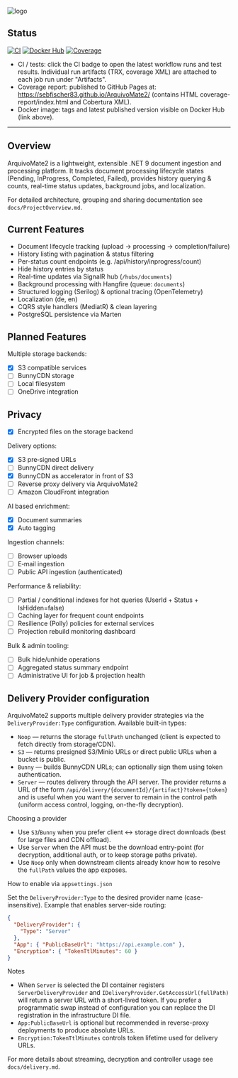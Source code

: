  ![logo](https://github.com/user-attachments/assets/14e0441c-cb8d-47e1-bc4e-4a8dbea67d3a)

 ## Status

[![CI](https://github.com/sebfischer83/ArquivoMate2/actions/workflows/ci.yml/badge.svg)](https://github.com/sebfischer83/ArquivoMate2/actions/workflows/ci.yml) [![Docker Hub](https://img.shields.io/docker/v/sebfischer83/arquivomate2?sort=semver&label=Docker%20Hub)](https://hub.docker.com/r/sebfischer83/arquivomate2) [![Coverage](https://img.shields.io/website?down_message=down&label=coverage&up_message=available&url=https%3A%2F%2Fsebfischer83.github.io%2FArquivoMate2%2F)](https://sebfischer83.github.io/ArquivoMate2/)

- CI / tests: click the CI badge to open the latest workflow runs and test results. Individual run artifacts (TRX, coverage XML) are attached to each job run under "Artifacts".
- Coverage report: published to GitHub Pages at: https://sebfischer83.github.io/ArquivoMate2/ (contains HTML coverage-report/index.html and Cobertura XML).
- Docker image: tags and latest published version visible on Docker Hub (link above).

---

## Overview
ArquivoMate2 is a lightweight, extensible .NET 9 document ingestion and processing platform. It tracks document processing lifecycle states (Pending, InProgress, Completed, Failed), provides history querying & counts, real-time status updates, background jobs, and localization.

For detailed architecture, grouping and sharing documentation see `docs/ProjectOverview.md`.

## Current Features
- Document lifecycle tracking (upload → processing → completion/failure)
- History listing with pagination & status filtering
- Per-status count endpoints (e.g. /api/history/inprogress/count)
- Hide history entries by status
- Real-time updates via SignalR hub (`/hubs/documents`)
- Background processing with Hangfire (queue: `documents`)
- Structured logging (Serilog) & optional tracing (OpenTelemetry)
- Localization (de, en)
- CQRS style handlers (MediatR) & clean layering
- PostgreSQL persistence via Marten

## Planned Features
Multiple storage backends:
- [X] S3 compatible services
- [ ] BunnyCDN storage
- [ ] Local filesystem
- [ ] OneDrive integration

## Privacy
- [X] Encrypted files on the storage backend

Delivery options:
- [X] S3 pre‑signed URLs
- [ ] BunnyCDN direct delivery
- [X] BunnyCDN as accelerator in front of S3
- [ ] Reverse proxy delivery via ArquivoMate2
- [ ] Amazon CloudFront integration

AI based enrichment:
- [X] Document summaries
- [X] Auto tagging

Ingestion channels:
- [ ] Browser uploads
- [ ] E‑mail ingestion
- [ ] Public API ingestion (authenticated)

Performance & reliability:
- [ ] Partial / conditional indexes for hot queries (UserId + Status + IsHidden=false)
- [ ] Caching layer for frequent count endpoints
- [ ] Resilience (Polly) policies for external services
- [ ] Projection rebuild monitoring dashboard

Bulk & admin tooling:
- [ ] Bulk hide/unhide operations
- [ ] Aggregated status summary endpoint
- [ ] Administrative UI for job & projection health

## Delivery Provider configuration

ArquivoMate2 supports multiple delivery provider strategies via the `DeliveryProvider:Type` configuration. Available built-in types:

- `Noop` — returns the storage `fullPath` unchanged (client is expected to fetch directly from storage/CDN).
- `S3` — returns presigned S3/Minio URLs or direct public URLs when a bucket is public.
- `Bunny` — builds BunnyCDN URLs; can optionally sign them using token authentication.
- `Server` — routes delivery through the API server. The provider returns a URL of the form `/api/delivery/{documentId}/{artifact}?token={token}` and is useful when you want the server to remain in the control path (uniform access control, logging, on-the-fly decryption).

Choosing a provider

- Use `S3`/`Bunny` when you prefer client ↔ storage direct downloads (best for large files and CDN offload).
- Use `Server` when the API must be the download entry-point (for decryption, additional auth, or to keep storage paths private).
- Use `Noop` only when downstream clients already know how to resolve the `fullPath` values the app exposes.

How to enable via `appsettings.json`

Set the `DeliveryProvider:Type` to the desired provider name (case-insensitive). Example that enables server-side routing:

```json
{
  "DeliveryProvider": {
    "Type": "Server"
  },
  "App": { "PublicBaseUrl": "https://api.example.com" },
  "Encryption": { "TokenTtlMinutes": 60 }
}
```

Notes

- When `Server` is selected the DI container registers `ServerDeliveryProvider` and `IDeliveryProvider.GetAccessUrl(fullPath)` will return a server URL with a short-lived token. If you prefer a programmatic swap instead of configuration you can replace the DI registration in the infrastructure DI file.
- `App:PublicBaseUrl` is optional but recommended in reverse-proxy deployments to produce absolute URLs.
- `Encryption:TokenTtlMinutes` controls token lifetime used for delivery URLs.

For more details about streaming, decryption and controller usage see `docs/delivery.md`.
